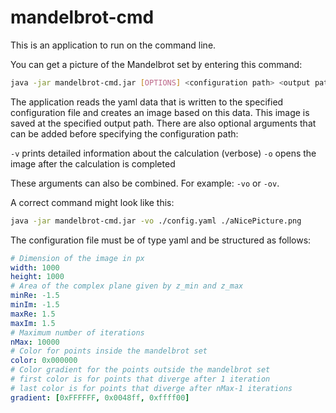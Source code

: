 # mandelbrot-cmd

This is an application to run on the command line. 

You can get a picture of the Mandelbrot set by entering this command: 

```bash
java -jar mandelbrot-cmd.jar [OPTIONS] <configuration path> <output path>
```

The application reads the yaml data that is written to the specified configuration file and creates an image based on this data. This image is saved at the specified output path. There are also optional arguments that can be added before specifying the configuration path: 

`-v` 	prints detailed information about the calculation (verbose)
`-o` 	opens the image after the calculation is completed

These arguments can also be combined. For example: `-vo` or `-ov`. 

A correct command might look like this:

```bash
java -jar mandelbrot-cmd.jar -vo ./config.yaml ./aNicePicture.png
```

The configuration file must be of type yaml and be structured as follows: 

```yaml
# Dimension of the image in px
width: 1000
height: 1000
# Area of the complex plane given by z_min and z_max
minRe: -1.5
minIm: -1.5
maxRe: 1.5
maxIm: 1.5
# Maximum number of iterations
nMax: 10000
# Color for points inside the mandelbrot set
color: 0x000000
# Color gradient for the points outside the mandelbrot set
# first color is for points that diverge after 1 iteration
# last color is for points that diverge after nMax-1 iterations
gradient: [0xFFFFFF, 0x0048ff, 0xffff00]
```


